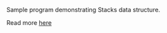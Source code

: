 Sample program demonstrating Stacks data structure.

Read more [here](https://medium.freecodecamp.com/data-structures-stacks-on-stacks-c25f2633c529#.cj94oi8j6)